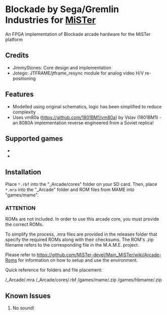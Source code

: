 # Blockade by Sega/Gremlin Industries for [MiSTer](https://github.com/MiSTer-devel/Main_MiSTer/wiki)

An FPGA implementation of Blockade arcade hardware for the MiSTer platform

## Credits
- JimmyStones: Core design and implementation
- Jotego: JTFRAME/jtframe_resync module for analog video H/V re-positioning

## Features
- Modelled using original schematics, logic has been simplified to reduce complexity
- Uses vm80a (https://github.com/1801BM1/vm80a) by Vslav (1801BM1) - an 8080A implementation reverse engineered from a Soviet replica!

## Supported games
- 
- 

## Installation
Place `*.rbf` into the "_Arcade/cores" folder on your SD card.  Then, place `*.mra` into the "_Arcade" folder and ROM files from MAME into "games/mame".

### ****ATTENTION****
ROMs are not included. In order to use this arcade core, you must provide the correct ROMs.

To simplify the process, .mra files are provided in the releases folder that specify the required ROMs along with their checksums.  The ROM's .zip filename refers to the corresponding file in the M.A.M.E. project.

Please refer to https://github.com/MiSTer-devel/Main_MiSTer/wiki/Arcade-Roms for information on how to setup and use the environment.

Quick reference for folders and file placement:

/_Arcade/<game name>.mra
/_Arcade/cores/<game rbf>.rbf
/games/mame/<mame rom>.zip
/games/hbmame/<hbmame rom>.zip

## Known Issues
1) No sound!
